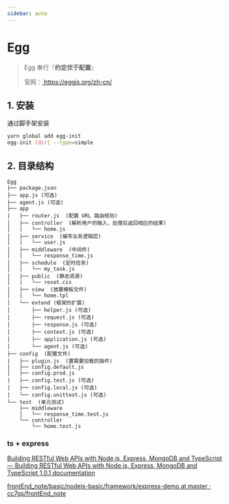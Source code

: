 ```yaml
---
sidebar: auto
---
```


# Egg

> Egg 奉行『**约定优于配置**』
>
> 官网：[ https://eggjs.org/zh-cn/ ](https://eggjs.org/zh-cn/)

## 1.  安装

通过脚手架安装

```bash
yarn global add egg-init
egg-init [dir] --type=simple
```

## 2.  目录结构

```
Egg
├── package.json
├── app.js (可选)
├── agent.js (可选)
├── app
|   ├── router.js  (配置 URL 路由规则)
│   ├── controller  (解析用户的输入，处理后返回相应的结果)
│   |   └── home.js
│   ├── service  (编写业务逻辑层)
│   |   └── user.js
│   ├── middleware  (中间件)
│   |   └── response_time.js
│   ├── schedule  (定时任务)
│   |   └── my_task.js
│   ├── public  (静态资源)
│   |   └── reset.css
│   ├── view  (放置模板文件)
│   |   └── home.tpl
│   └── extend (框架的扩展)
│       ├── helper.js (可选)
│       ├── request.js (可选)
│       ├── response.js (可选)
│       ├── context.js (可选)
│       ├── application.js (可选)
│       └── agent.js (可选)
├── config  (配置文件)
|   ├── plugin.js  (置需要加载的插件)
|   ├── config.default.js
│   ├── config.prod.js
|   ├── config.test.js (可选)
|   ├── config.local.js (可选)
|   └── config.unittest.js (可选)
└── test  (单元测试)
    ├── middleware
    |   └── response_time.test.js
    └── controller
        └── home.test.js
```

### ts + express

[Building RESTful Web APIs with Node.js, Express, MongoDB and TypeScript — Building RESTful Web APIs with Node.js, Express, MongoDB and TypeScript 1.0.1 documentation](https://restful-api-node-typescript.books.dalenguyen.me/en/latest/index.html)

[frontEnd_note/basic/nodejs-basic/framework/express-demo at master · cc7gs/frontEnd_note](https://github.com/cc7gs/frontEnd_note/tree/master/basic/nodejs-basic/framework/express-demo)
